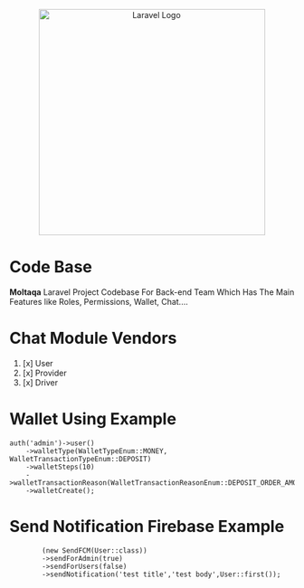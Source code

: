 <p align="center"><a href="https://laravel.com" target="_blank"><img src="https://raw.githubusercontent.com/laravel/art/master/logo-lockup/5%20SVG/2%20CMYK/1%20Full%20Color/laravel-logolockup-cmyk-red.svg" width="400" alt="Laravel Logo"></a></p>



# Code Base

**Moltaqa** Laravel Project Codebase For Back-end Team
Which Has The Main Features like
Roles, Permissions, Wallet, Chat....

# Chat Module Vendors
1. [x] User
2. [x] Provider
3. [x] Driver

# Wallet Using Example

    auth('admin')->user()
        ->walletType(WalletTypeEnum::MONEY, WalletTransactionTypeEnum::DEPOSIT)
        ->walletSteps(10)
        ->walletTransactionReason(WalletTransactionReasonEnum::DEPOSIT_ORDER_AMOUNT)
        ->walletCreate();

# Send Notification Firebase Example

            (new SendFCM(User::class))
            ->sendForAdmin(true)
            ->sendForUsers(false)
            ->sendNotification('test title','test body',User::first());
